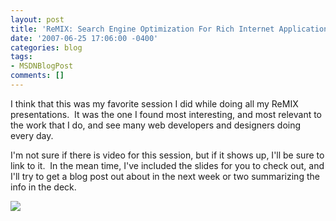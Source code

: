 ```yaml
---
layout: post
title: 'ReMIX: Search Engine Optimization For Rich Internet Applications'
date: '2007-06-25 17:06:00 -0400'
categories: blog
tags:
- MSDNBlogPost
comments: []
---
```


I think that this was my favorite session I did while doing all my ReMIX presentations.  It was the one I found most interesting, and most relevant to the work that I do, and see many web developers and designers doing every day.

I'm not sure if there is video for this session, but if it shows up, I'll be sure to link to it.  In the mean time, I've included the slides for you to check out, and I'll try to get a blog post out about in the next week or two summarizing the info in the deck.

![](http://blogs.msdn.com/aggbug.aspx?PostID=3528441)